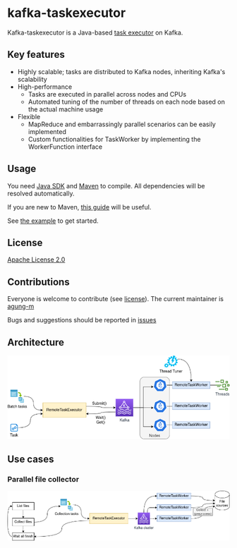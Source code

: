 # kafka-taskexecutor

Kafka-taskexecutor is a Java-based [task executor](https://docs.spring.io/spring-framework/reference/integration/scheduling.html) on Kafka.

## Key features
* Highly scalable; tasks are distributed to Kafka nodes, inheriting Kafka's scalability
* High-performance
   - Tasks are executed in parallel across nodes and CPUs
   - Automated tuning of the number of threads on each node based on the actual machine usage
* Flexible
   - MapReduce and embarrassingly parallel scenarios can be easily implemented
   - Custom functionalities for TaskWorker by implementing the WorkerFunction interface

## Usage
You need [Java SDK](https://www.oracle.com/uk/java/technologies/java-se-glance.html) and [Maven](https://maven.apache.org/) to compile. All dependencies will be resolved automatically.

If you are new to Maven, [this guide](https://maven.apache.org/guides/getting-started/maven-in-five-minutes.html) will be useful.

See [the example](src/main/java/com/tritronik/kafka/test/TaskExecutorTest.java) to get started.

## License
[Apache License 2.0](https://www.apache.org/licenses/LICENSE-2.0)

## Contributions

Everyone is welcome to contribute (see [license](/LICENSE)). The current maintainer is [agung-m](https://github.com/agung-m)

Bugs and suggestions should be reported in [issues](https://github.com/agung-m/kafka-taskexecutor/issues)



## Architecture
![alt text](doc/resources/kt-architecture.png)

## Use cases

### Parallel file collector

![alt text](doc/resources/kt-file_collector.png)

